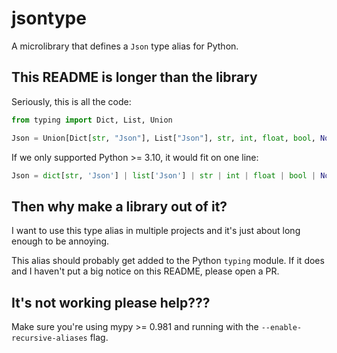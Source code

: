 # jsontype

A microlibrary that defines a `Json` type alias for Python.

## This README is longer than the library

Seriously, this is all the code:

```python
from typing import Dict, List, Union

Json = Union[Dict[str, "Json"], List["Json"], str, int, float, bool, None]
```

If we only supported Python >= 3.10, it would fit on one line:

```python
Json = dict[str, 'Json'] | list['Json'] | str | int | float | bool | None
```

## Then why make a library out of it?

I want to use this type alias in multiple projects and it's
just about long enough to be annoying.

This alias should probably get added to the Python `typing` module.
If it does and I haven't put a big notice on this README,
please open a PR.

## It's not working please help???

Make sure you're using mypy >= 0.981 and running with the
`--enable-recursive-aliases` flag.
